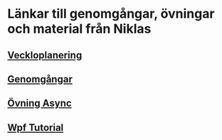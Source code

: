 # Länkar till genomgångar, övningar och material från Niklas

## [Veckloplanering](https://github.com/niklas-hjelm/Programmering-med-C-Sharp-NET22)
## [Genomgångar](https://ithogskolan-my.sharepoint.com/:f:/g/personal/niklas_hjelm_iths_se/EnBTDeEQFvdPsbQQD_MZGM4BtMDHO3SpKrq3vL3mxy6f_w?e=Jb9zF1)
## [Övning Async](./Async.md)
## [Wpf Tutorial](https://wpf-tutorial.com/)